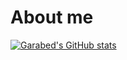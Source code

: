 # About me

[![Garabed's GitHub stats](https://github-readme-stats.vercel.app/api?username=garabed99&theme=algolia)](https://github.com/garabed99/github-readme-stats)
